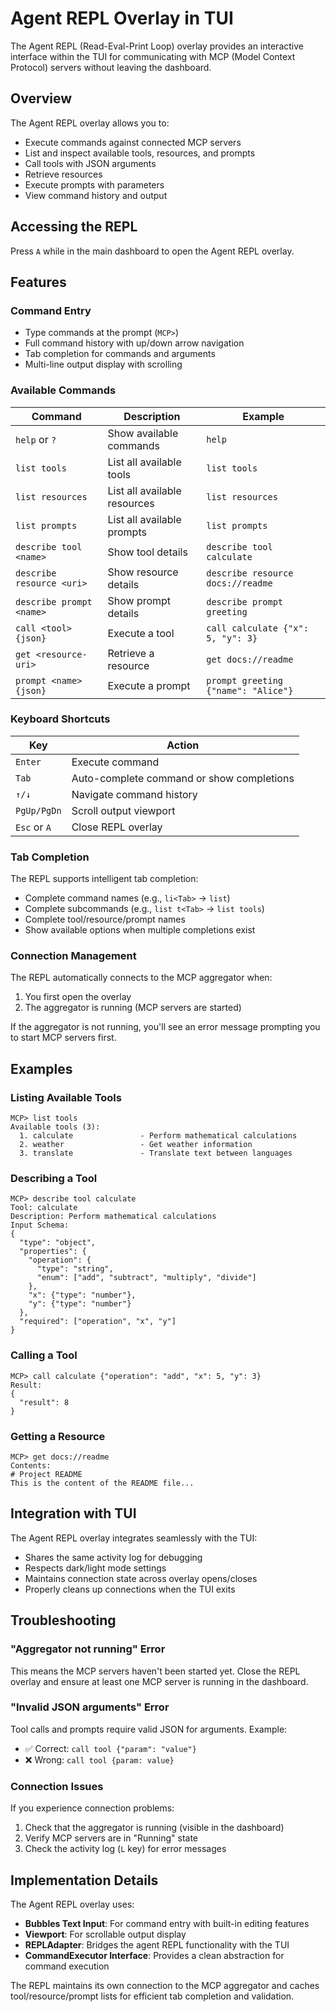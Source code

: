 # Agent REPL Overlay in TUI

The Agent REPL (Read-Eval-Print Loop) overlay provides an interactive interface within the TUI for communicating with MCP (Model Context Protocol) servers without leaving the dashboard.

## Overview

The Agent REPL overlay allows you to:
- Execute commands against connected MCP servers
- List and inspect available tools, resources, and prompts
- Call tools with JSON arguments
- Retrieve resources
- Execute prompts with parameters
- View command history and output

## Accessing the REPL

Press `A` while in the main dashboard to open the Agent REPL overlay.

## Features

### Command Entry
- Type commands at the prompt (`MCP>`)
- Full command history with up/down arrow navigation
- Tab completion for commands and arguments
- Multi-line output display with scrolling

### Available Commands

| Command | Description | Example |
|---------|-------------|---------|
| `help` or `?` | Show available commands | `help` |
| `list tools` | List all available tools | `list tools` |
| `list resources` | List all available resources | `list resources` |
| `list prompts` | List all available prompts | `list prompts` |
| `describe tool <name>` | Show tool details | `describe tool calculate` |
| `describe resource <uri>` | Show resource details | `describe resource docs://readme` |
| `describe prompt <name>` | Show prompt details | `describe prompt greeting` |
| `call <tool> {json}` | Execute a tool | `call calculate {"x": 5, "y": 3}` |
| `get <resource-uri>` | Retrieve a resource | `get docs://readme` |
| `prompt <name> {json}` | Execute a prompt | `prompt greeting {"name": "Alice"}` |

### Keyboard Shortcuts

| Key | Action |
|-----|--------|
| `Enter` | Execute command |
| `Tab` | Auto-complete command or show completions |
| `↑/↓` | Navigate command history |
| `PgUp/PgDn` | Scroll output viewport |
| `Esc` or `A` | Close REPL overlay |

### Tab Completion

The REPL supports intelligent tab completion:
- Complete command names (e.g., `li<Tab>` → `list`)
- Complete subcommands (e.g., `list t<Tab>` → `list tools`)
- Complete tool/resource/prompt names
- Show available options when multiple completions exist

### Connection Management

The REPL automatically connects to the MCP aggregator when:
1. You first open the overlay
2. The aggregator is running (MCP servers are started)

If the aggregator is not running, you'll see an error message prompting you to start MCP servers first.

## Examples

### Listing Available Tools
```
MCP> list tools
Available tools (3):
  1. calculate               - Perform mathematical calculations
  2. weather                 - Get weather information
  3. translate               - Translate text between languages
```

### Describing a Tool
```
MCP> describe tool calculate
Tool: calculate
Description: Perform mathematical calculations
Input Schema:
{
  "type": "object",
  "properties": {
    "operation": {
      "type": "string",
      "enum": ["add", "subtract", "multiply", "divide"]
    },
    "x": {"type": "number"},
    "y": {"type": "number"}
  },
  "required": ["operation", "x", "y"]
}
```

### Calling a Tool
```
MCP> call calculate {"operation": "add", "x": 5, "y": 3}
Result:
{
  "result": 8
}
```

### Getting a Resource
```
MCP> get docs://readme
Contents:
# Project README
This is the content of the README file...
```

## Integration with TUI

The Agent REPL overlay integrates seamlessly with the TUI:
- Shares the same activity log for debugging
- Respects dark/light mode settings
- Maintains connection state across overlay opens/closes
- Properly cleans up connections when the TUI exits

## Troubleshooting

### "Aggregator not running" Error
This means the MCP servers haven't been started yet. Close the REPL overlay and ensure at least one MCP server is running in the dashboard.

### "Invalid JSON arguments" Error
Tool calls and prompts require valid JSON for arguments. Example:
- ✅ Correct: `call tool {"param": "value"}`
- ❌ Wrong: `call tool {param: value}`

### Connection Issues
If you experience connection problems:
1. Check that the aggregator is running (visible in the dashboard)
2. Verify MCP servers are in "Running" state
3. Check the activity log (`L` key) for error messages

## Implementation Details

The Agent REPL overlay uses:
- **Bubbles Text Input**: For command entry with built-in editing features
- **Viewport**: For scrollable output display
- **REPLAdapter**: Bridges the agent REPL functionality with the TUI
- **CommandExecutor Interface**: Provides a clean abstraction for command execution

The REPL maintains its own connection to the MCP aggregator and caches tool/resource/prompt lists for efficient tab completion and validation. 
